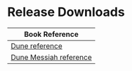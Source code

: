 # Release Downloads

| Book Reference                                                   |
| ---------------------------------------------------------------- |
| [Dune reference](https://www.dune.nabuwords.com)                 |
| [Dune Messiah reference](https://www.dune-messiah.nabuwords.com) |
